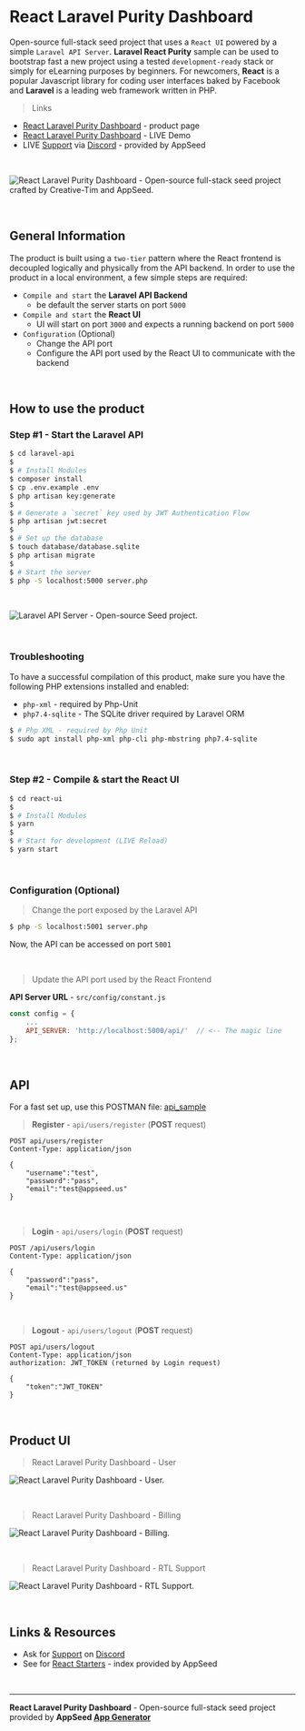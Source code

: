 # React Laravel Purity Dashboard

Open-source full-stack seed project that uses a `React UI` powered by a simple `Laravel API Server`. **Laravel React Purity** sample can be used to bootstrap fast a new project using a tested `development-ready` stack or simply for eLearning purposes by beginners. For newcomers, **React** is a popular Javascript library for coding user interfaces baked by Facebook and **Laravel** is a leading web framework written in PHP. 

> Links

- [React Laravel Purity Dashboard](https://appseed.us/product/laravel-react-purity-dashboard) - product page
- [React Laravel Purity Dashboard](https://laravel-react-purity-dashboard.appseed-srv1.com) - LIVE Demo
- LIVE [Support](https://react-flask-authentication.appseed-srv1.com/) via [Discord](https://discord.gg/fZC6hup) - provided by AppSeed

<br />

![React Laravel Purity Dashboard - Open-source full-stack seed project crafted by Creative-Tim and AppSeed.](https://user-images.githubusercontent.com/51070104/137163880-b117bb7b-daab-45dc-ae88-956cbe966d02.gif)

<br />

## General Information

The product is built using a `two-tier` pattern where the React frontend is decoupled logically and physically from the API backend. In order to use the product in a local environment, a few simple steps are required: 

- `Compile and start` the **Laravel API Backend**
  - be default the server starts on port `5000`
- `Compile and start` the **React UI**
  - UI will start on port `3000` and expects a running backend on port `5000`
- `Configuration` (Optional)
  - Change the API port
  - Configure the API port used by the React UI to communicate with the backend 

<br />

## How to use the product

### Step #1 - Start the Laravel API 

```bash
$ cd laravel-api
$ 
$ # Install Modules
$ composer install
$ cp .env.example .env 
$ php artisan key:generate
$
$ # Generate a `secret` key used by JWT Authentication Flow
$ php artisan jwt:secret
$ 
$ # Set up the database
$ touch database/database.sqlite
$ php artisan migrate
$
$ # Start the server
$ php -S localhost:5000 server.php
```

<br />

![Laravel API Server - Open-source Seed project.](https://user-images.githubusercontent.com/51070104/141784950-b63f71bb-192e-4851-af6b-1b7a99226c9f.jpg)

<br />

### Troubleshooting

To have a successful compilation of this product, make sure you have the following PHP extensions installed and enabled:

- `php-xml` - required by Php-Unit
- `php7.4-sqlite` - The SQLite driver required by Laravel ORM

```bash
$ # Php XML - required by Php Unit
$ sudo apt install php-xml php-cli php-mbstring php7.4-sqlite
```

<br />

### Step #2 - Compile & start the React UI

```bash
$ cd react-ui
$
$ # Install Modules
$ yarn
$
$ # Start for development (LIVE Reload)
$ yarn start 
```

<br />

### Configuration (Optional)

> Change the port exposed by the Laravel API

```bash
$ php -S localhost:5001 server.php
```

Now, the API can be accessed on port `5001`

<br />

> Update the API port used by the React Frontend

**API Server URL** - `src/config/constant.js` 

```javascript
const config = {
    ...
    API_SERVER: 'http://localhost:5000/api/'  // <-- The magic line
};
```

<br />

## API

For a fast set up, use this POSTMAN file: [api_sample](https://github.com/app-generator/api-unified-definition/blob/main/api.postman_collection.json)

> **Register** - `api/users/register` (**POST** request)

```
POST api/users/register
Content-Type: application/json

{
    "username":"test",
    "password":"pass", 
    "email":"test@appseed.us"
}
```

<br />

> **Login** - `api/users/login` (**POST** request)

```
POST /api/users/login
Content-Type: application/json

{
    "password":"pass", 
    "email":"test@appseed.us"
}
```

<br />

> **Logout** - `api/users/logout` (**POST** request)

```
POST api/users/logout
Content-Type: application/json
authorization: JWT_TOKEN (returned by Login request)

{
    "token":"JWT_TOKEN"
}
```

<br />

## Product UI

> React Laravel Purity Dashboard - User 

![React Laravel Purity Dashboard - User.](https://user-images.githubusercontent.com/51070104/141836783-7ae01bb4-4505-4d14-990d-be49a12a8cea.png)

<br />

> React Laravel Purity Dashboard - Billing

![React Laravel Purity Dashboard - Billing.](https://user-images.githubusercontent.com/51070104/141836831-2d5c61a4-889b-4c4c-903b-98c2f7c8bdd8.png)

<br />

> React Laravel Purity Dashboard - RTL Support

![React Laravel Purity Dashboard - RTL Support.](https://user-images.githubusercontent.com/51070104/141836894-d0339a57-4584-45ed-bd83-53cb0eaa8485.png)

<br />

## Links & Resources

- Ask for [Support](https://appseed.us/support) on [Discord](https://discord.gg/fZC6hup)
- See for [React Starters](https://appseed.us/apps/react) - index provided by AppSeed

<br />

---
**React Laravel Purity Dashboard** - Open-source full-stack seed project provided by **AppSeed [App Generator](https://appseed.us/)**
